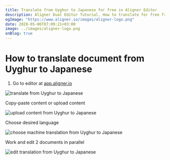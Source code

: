 ```yaml
---
title: Translate from Uyghur to Japanese for free in Aligner Editor
description: Aligner Dual Editor Tutorial. How to translate for free from Uyghur to Japanese. Aligner is multilingual document management platform. 
ogImage: "https://www.aligner.io/images/aligner-logo.png"
date: 2020-05-06T07:09:21+03:00
image: ../images/aligner-logo.png
onBlog: true
---
```


# How to translate document from Uyghur to Japanese

1. Go to editor at [app.aligner.io](https://app.aligner.io "Aligner App web page")

![translate from Uyghur to Japanese](../aligner-blank-editor.png "translate from Uyghur to Japanese")

Copy-paste content or upload content

![upload content from Uyghur to Japanese](../aligner-uploaded-document.png "upload content from Uyghur to Japanese")

Choose desired language

![choose machine translation from Uyghur to Japanese](../aligner-language-dropdown.png "choose machine translation from Uyghur to Japanese")

Work and edit 2 documents in parallel

![edit translation from Uyghur to Japanese](../aligner-double-sitded-editor.png "edit translation from Uyghur to Japanese")


